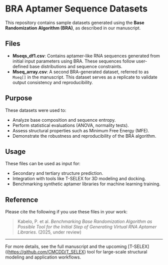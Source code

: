 # BRA Aptamer Sequence Datasets

This repository contains sample datasets generated using the **Base Randomization Algorithm (BRA)**, as described in our manuscript.

## Files

- **Mseqs_df1.csv**: Contains aptamer-like RNA sequences generated from initial input parameters using BRA. These sequences follow user-defined base distributions and sequence constraints.
- **Mseq_array.csv**: A second BRA-generated dataset, referred to as `Mseq[]` in the manuscript. This dataset serves as a replicate to validate output consistency and reproducibility.

## Purpose

These datasets were used to:

- Analyze base composition and sequence entropy.
- Perform statistical evaluations (ANOVA, normality tests).
- Assess structural properties such as Minimum Free Energy (MFE).
- Demonstrate the robustness and reproducibility of the BRA algorithm.

## Usage

These files can be used as input for:

- Secondary and tertiary structure prediction.
- Integration with tools like T-SELEX for 3D modeling and docking.
- Benchmarking synthetic aptamer libraries for machine learning training.

## Reference

Please cite the following if you use these files in your work:

> Kabelo, P. et al. *Benchmarking Base Randomization Algorithm as Possible Tool for the Initial Step of Generating Virtual RNA Aptamer Libraries*. (2025, under review)

---

For more details, see the full manuscript and the upcoming [T-SELEX]((https://github.com/CMCDD/T_SELEX) tool for large-scale structural modeling and application workflows.
